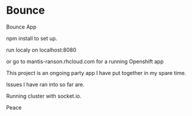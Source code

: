 # Bounce
Bounce App

npm install to set up.

run localy on localhost:8080

or go to mantis-ranson.rhcloud.com for a running Openshift app

This project is an ongoing party app I have put together in my spare time.

Issues I have ran into so far are.

Running cluster with socket.io.

Peace
